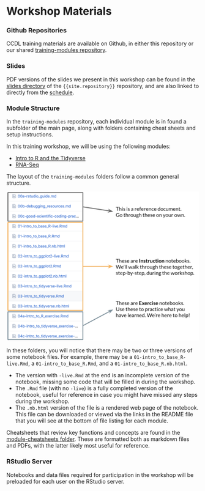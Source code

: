 # Workshop Materials

### Github Repositories

CCDL training materials are available on Github, in either this repository or our shared [training-modules repository](https://github.com/AlexsLemonade/training-modules).

### Slides

PDF versions of the slides we present in this workshop can be found in the [slides directory]({{site.repository-url}}/slides) of the `{{site.repository}}` repository, and are also linked to directly from the [schedule](./SCHEDULE.md).

### Module Structure

In the `training-modules` repository, each individual module is in found a subfolder of the main page, along with folders containing cheat sheets and setup instructions.

In this training workshop, we will be using the following modules:

<!--List the specific modules you will be using and use permalinks to a specific release-->

- [Intro to R and the Tidyverse](https://github.com/AlexsLemonade/training-modules/tree/{{site.release-tag}}/intro-to-R-tidyverse)
- [RNA-Seq](https://github.com/AlexsLemonade/training-modules/tree/{{site.release-tag}}/RNA-seq)


The layout of the `training-modules` folders follow a common general structure.

<img src="https://github.com/AlexsLemonade/training-modules/blob/{{site.release-tag}}/module_structure_detail.png" alt="Module Structure" width=600>

In these folders, you will notice that there may be two or three versions of some notebook files.
For example, there may be a `01-intro_to_base_R-live.Rmd`, a `01-intro_to_base_R.Rmd`, and a `01-intro_to_base_R.nb.html`.
- The version with `-live.Rmd` at the end is an incomplete version of the notebook, missing some code that will be filled in during the workshop.
- The `.Rmd` file (with no `-live`) is a fully completed version of the notebook, useful for reference in case you might have missed any steps during the workshop.
- The `.nb.html` version of the file is a rendered web page of the notebook.
This file can be downloaded or viewed via the links in the README file that you will see at the bottom of file listing for each module.

Cheatsheets that review key functions and concepts are found in the [module-cheatsheets folder](https://github.com/AlexsLemonade/training-modules/tree/{{site.release-tag}}/module-cheatsheets).
These are formatted both as markdown files and PDFs, with the latter likely most useful for reference.

### RStudio Server

Notebooks and data files required for participation in the workshop will be preloaded for each user on the RStudio server.
